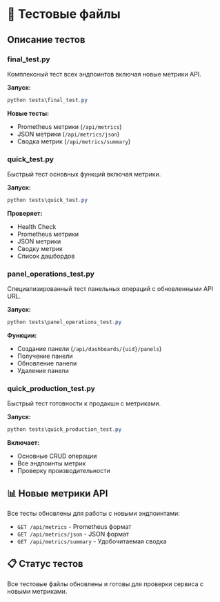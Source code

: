 # 🧪 Тестовые файлы

## Описание тестов

### final_test.py

Комплексный тест всех эндпоинтов включая новые метрики API.

**Запуск:**

```powershell
python tests\final_test.py
```

**Новые тесты:**

- Prometheus метрики (`/api/metrics`)
- JSON метрики (`/api/metrics/json`)
- Сводка метрик (`/api/metrics/summary`)

### quick_test.py

Быстрый тест основных функций включая метрики.

**Запуск:**

```powershell
python tests\quick_test.py
```

**Проверяет:**

- Health Check
- Prometheus метрики
- JSON метрики  
- Сводку метрик
- Список дашбордов

### panel_operations_test.py

Специализированный тест панельных операций с обновленными API URL.

**Запуск:**

```powershell
python tests\panel_operations_test.py
```

**Функции:**

- Создание панели (`/api/dashboards/{uid}/panels`)
- Получение панели
- Обновление панели  
- Удаление панели

### quick_production_test.py

Быстрый тест готовности к продакшн с метриками.

**Запуск:**

```powershell
python tests\quick_production_test.py
```

**Включает:**

- Основные CRUD операции
- Все эндпоинты метрик
- Проверку производительности

## 📊 Новые метрики API

Все тесты обновлены для работы с новыми эндпоинтами:

- `GET /api/metrics` - Prometheus формат
- `GET /api/metrics/json` - JSON формат  
- `GET /api/metrics/summary` - Удобочитаемая сводка

## 📋 Статус тестов

Все тестовые файлы обновлены и готовы для проверки сервиса с новыми метриками.
